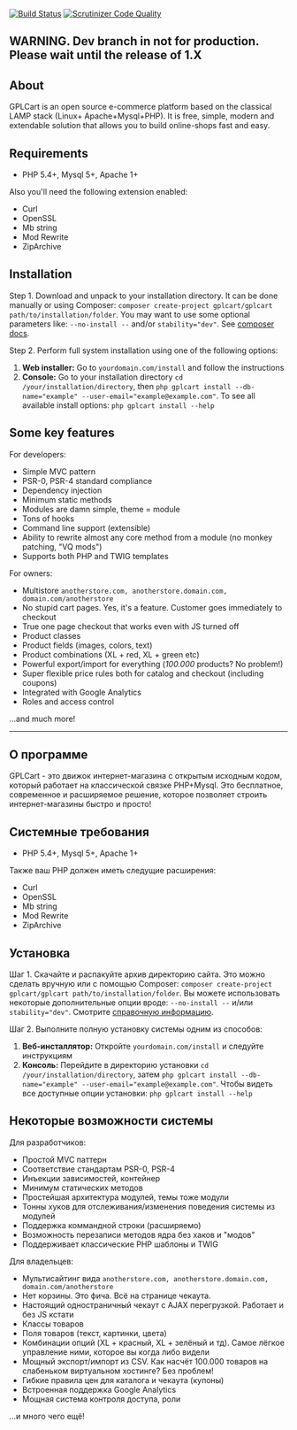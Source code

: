 [![Build Status](https://scrutinizer-ci.com/g/gplcart/gplcart/badges/build.png?b=dev)](https://scrutinizer-ci.com/g/gplcart/gplcart/build-status/dev)
[![Scrutinizer Code Quality](https://scrutinizer-ci.com/g/gplcart/gplcart/badges/quality-score.png?b=dev)](https://scrutinizer-ci.com/g/gplcart/gplcart/?branch=dev)

## WARNING. Dev branch in not for production. Please wait until the release of 1.X ##

## About ##
GPLCart is an open source e-commerce platform based on the classical LAMP stack (Linux+ Apache+Mysql+PHP). It is free, simple, modern and extendable solution that allows you to build online-shops fast and easy.

## Requirements ##

- PHP 5.4+, Mysql 5+, Apache 1+

Also you'll need the following extension enabled:

- Curl
- OpenSSL
- Mb string
- Mod Rewrite
- ZipArchive

## Installation ##

Step 1. Download and unpack to your installation directory. It can be done manually or using Composer: `composer create-project gplcart/gplcart path/to/installation/folder`. You may want to use some optional parameters like: `--no-install --` and/or `stability="dev"`. See [composer docs](https://getcomposer.org/doc).

Step 2. Perform full system installation using one of the following options:

1. **Web installer:** Go to `yourdomain.com/install` and follow the instructions
2. **Console:** Go to your installation directory `cd /your/installation/directory`, then `php gplcart install --db-name="example" --user-email="example@example.com"`. To see all available install options: `php gplcart install --help`


## Some key features ##

For developers:

- Simple MVC pattern
- PSR-0, PSR-4 standard compliance
- Dependency injection
- Minimum static methods
- Modules are damn simple, theme = module
- Tons of hooks
- Command line support (extensible)
- Ability to rewrite almost any core method from a module (no monkey patching, "VQ mods")
- Supports both PHP and TWIG templates

For owners:

- Multistore `anotherstore.com, anotherstore.domain.com, domain.com/anotherstore`
- No stupid cart pages. Yes, it's a feature. Customer goes immediately to checkout
- True one page checkout that works even with JS turned off
- Product classes
- Product fields (images, colors, text)
- Product combinations (XL + red, XL + green etc)
- Powerful export/import for everything (*100.000* products? No problem!)
- Super flexible price rules both for catalog and checkout (including coupons)
- Integrated with Google Analytics
- Roles and access control

...and much more!

----------
### <a name="ru"></a>

## О программе ##
GPLCart - это движок интернет-магазина с открытым исходным кодом, который работает на классической связке PHP+Mysql. Это бесплатное, современное и расширяемое решение, которое позволяет строить интернет-магазины быстро и просто!

## Системные требования ##

- PHP 5.4+, Mysql 5+, Apache 1+

Также ваш PHP должен иметь следущие расширения:

- Curl
- OpenSSL
- Mb string
- Mod Rewrite
- ZipArchive

## Установка ##

Шаг 1. Скачайте и распакуйте архив директорию сайта. Это можно сделать вручную или с помощью Composer: `composer create-project gplcart/gplcart path/to/installation/folder`. Вы можете использовать некоторые дополнительные опции вроде: `--no-install --` и/или `stability="dev"`. Смотрите [справочную информацию](https://getcomposer.org/doc).

Шаг 2. Выполните полную установку системы одним из способов:

1. **Веб-инсталлятор:** Откройте `yourdomain.com/install` и следуйте инструкциям
2. **Консоль:** Перейдите в директорию установки `cd /your/installation/directory`, затем `php gplcart install --db-name="example" --user-email="example@example.com"`. Чтобы видеть все доступные опции установки: `php gplcart install --help`

## Некоторые возможности системы ##

Для разработчиков:

- Простой MVC паттерн
- Соответствие стандартам PSR-0, PSR-4
- Инъекции зависимостей, контейнер
- Минимум статических методов
- Простейшая архитектура модулей, темы тоже модули
- Тонны хуков для отслеживания/изменения поведения системы из модулей
- Поддержка коммандной строки (расширяемо)
- Возможность перезаписи методов ядра без хаков и "модов"
- Поддерживает классические PHP шаблоны и TWIG

Для владельцев:

- Мультисайтинг вида `anotherstore.com, anotherstore.domain.com, domain.com/anotherstore`
- Нет корзины. Это фича. Всё на странице чекаута.
- Настоящий одностраничный чекаут с AJAX перегрузкой. Работает и без JS кстати
- Классы товаров
- Поля товаров (текст, картинки, цвета)
- Комбинации опций (XL + красный, XL + зелёный и тд). Самое лёгкое управление ними, которое вы когда либо видели
- Мощный экспорт/импорт из CSV. Как насчёт 100.000 товаров на слабеньком виртуальном хостинге? Без проблем!
- Гибкие правила цен для каталога и чекаута (купоны)
- Встроенная поддержка Google Analytics
- Мощная система контроля доступа, роли

...и много чего ещё!

